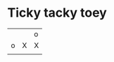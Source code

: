 # Ticky tacky toey
<table>
  <tr>
    <td></td>
    <td> </td>
    <td>o</td>
  </tr>
    <tr>
    <td>o</td>
    <td> X </td>
    <td> X</td>
  </tr>
  <tr>
    <td> </td>
    <td> </td>
    <td> </td>
  </tr>
</table>
